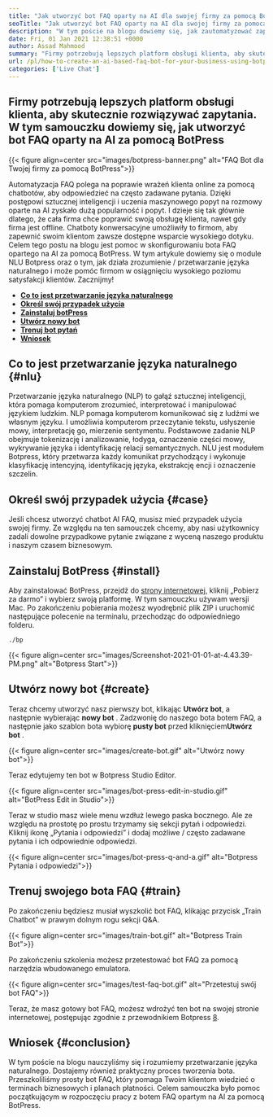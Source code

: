 ```yaml
---
title: "Jak utworzyć bot FAQ oparty na AI dla swojej firmy za pomocą BotPress" 
seoTitle: "Jak utworzyć bot FAQ oparty na AI dla swojej firmy za pomocą BotPress" 
description: "W tym poście na blogu dowiemy się, jak zautomatyzować zapytania klientów za pomocą bota FAQ opartego na AI za pomocą BotPress w Twojej witrynie." 
date: Fri, 01 Jan 2021 12:38:51 +0000
author: Assad Mahmood
summary: "Firmy potrzebują lepszych platform obsługi klienta, aby skutecznie rozwiązać swoje zapytania. W tym samouczku dowiemy się, jak utworzyć bot oparty na AI za pomocą BotPress" 
url: /pl/how-to-create-an-ai-based-faq-bot-for-your-business-using-botpress/
categories: ['Live Chat']
---
```


## Firmy potrzebują lepszych platform obsługi klienta, aby skutecznie rozwiązywać zapytania. W tym samouczku dowiemy się, jak utworzyć bot FAQ oparty na AI za pomocą BotPress

{{< figure align=center src="images/botpress-banner.png" alt="FAQ Bot dla Twojej firmy za pomocą BotPress">}}

Automatyzacja FAQ polega na poprawie wrażeń klienta online za pomocą chatbotów, aby odpowiedzieć na często zadawane pytania. Dzięki postępowi sztucznej inteligencji i uczenia maszynowego popyt na rozmowy oparte na AI zyskało dużą popularność i popyt. I dzieje się tak głównie dlatego, że cała firma chce poprawić swoją obsługę klienta, nawet gdy firma jest offline. Chatboty konwersacyjne umożliwiły to firmom, aby zapewnić swoim klientom zawsze dostępne wsparcie wysokiego dotyku. Celem tego postu na blogu jest pomoc w skonfigurowaniu bota FAQ opartego na AI za pomocą BotPress.
W tym artykule dowiemy się o module NLU Botpress oraz o tym, jak działa zrozumienie / przetwarzanie języka naturalnego i może pomóc firmom w osiągnięciu wysokiego poziomu satysfakcji klientów. Zacznijmy!
* **[Co to jest przetwarzanie języka naturalnego][1]** 
* [ **Określ swój przypadek użycia** ][2]
* [ **Zainstaluj botPress** ][3]
* [ **Utwórz nowy bot** ][4]
* [ **Trenuj bot pytań** ][5]
* [ **Wniosek** ][6]

## Co to jest przetwarzanie języka naturalnego {#nlu}

Przetwarzanie języka naturalnego (NLP) to gałąź sztucznej inteligencji, która pomaga komputerom zrozumieć, interpretować i manipulować językiem ludzkim. NLP pomaga komputerom komunikować się z ludźmi we własnym języku. I umożliwia komputerom przeczytanie tekstu, usłyszenie mowy, interpretację go, mierzenie sentymentu.
Podstawowe zadanie NLP obejmuje tokenizację i analizowanie, łodyga, oznaczenie części mowy, wykrywanie języka i identyfikację relacji semantycznych.
NLU jest modułem Botpress, który przetwarza każdy komunikat przychodzący i wykonuje klasyfikację intencyjną, identyfikację języka, ekstrakcję encji i oznaczenie szczelin.

## Określ swój przypadek użycia {#case}

Jeśli chcesz utworzyć chatbot AI FAQ, musisz mieć przypadek użycia swojej firmy. Ze względu na ten samouczek chcemy, aby nasi użytkownicy zadali dowolne przypadkowe pytanie związane z wyceną naszego produktu i naszym czasem biznesowym.

## Zainstaluj BotPress {#install}

Aby zainstalować BotPress, przejdź do [strony internetowej][7], kliknij „Pobierz za darmo” i wybierz swoją platformę. W tym samouczku używam wersji Mac. Po zakończeniu pobierania możesz wyodrębnić plik ZIP i uruchomić następujące polecenie na terminalu, przechodząc do odpowiedniego folderu.
```
./bp
```

{{< figure align=center src="images/Screenshot-2021-01-01-at-4.43.39-PM.png" alt="Botpress Start">}}


## Utwórz nowy bot {#create}

Teraz chcemy utworzyć nasz pierwszy bot, klikając **Utwórz bot**, a następnie wybierając **nowy bot** . Zadzwonię do naszego bota botem FAQ, a następnie jako szablon bota wybiorę **pusty bot** przed kliknięciem**Utwórz bot** .

{{< figure align=center src="images/create-bot.gif" alt="Utwórz nowy bot">}}

Teraz edytujemy ten bot w Botpress Studio Editor.

{{< figure align=center src="images/bot-press-edit-in-studio.gif" alt="BotPress Edit in Studio">}}

Teraz w studio masz wiele menu wzdłuż lewego paska bocznego. Ale ze względu na prostotę po prostu trzymamy się sekcji pytań i odpowiedzi.
Kliknij ikonę „Pytania i odpowiedzi” i dodaj możliwe / często zadawane pytania i ich odpowiednie odpowiedzi.

{{< figure align=center src="images/bot-press-q-and-a.gif" alt="Botpress Pytania i odpowiedzi">}}


## Trenuj swojego bota FAQ {#train}

Po zakończeniu będziesz musiał wyszkolić bot FAQ, klikając przycisk „Train Chatbot” w prawym dolnym rogu sekcji Q&A.

{{< figure align=center src="images/train-bot.gif" alt="Botpress Train Bot">}}

Po zakończeniu szkolenia możesz przetestować bot FAQ za pomocą narzędzia wbudowanego emulatora.

{{< figure align=center src="images/test-faq-bot.gif" alt="Przetestuj swój bot FAQ">}}

Teraz, że masz gotowy bot FAQ, możesz wdrożyć ten bot na swojej stronie internetowej, postępując zgodnie z przewodnikiem Botpress [8].

## Wniosek {#conclusion}

W tym poście na blogu nauczyliśmy się i rozumiemy przetwarzanie języka naturalnego. Dostajemy również praktyczny proces tworzenia bota. Przeszkoliliśmy prosty bot FAQ, który pomaga Twoim klientom wiedzieć o terminach biznesowych i planach płatności. Celem samouczka było pomoc początkującym w rozpoczęciu pracy z botem FAQ opartym na AI za pomocą BotPress.



[1]: #nlu
[2]: #case
[3]: #install
[4]: #create
[5]: #train
[6]: #conclusion
[7]: https://botpress.com/download
[8]: https://botpress.com/docs/channels/web

